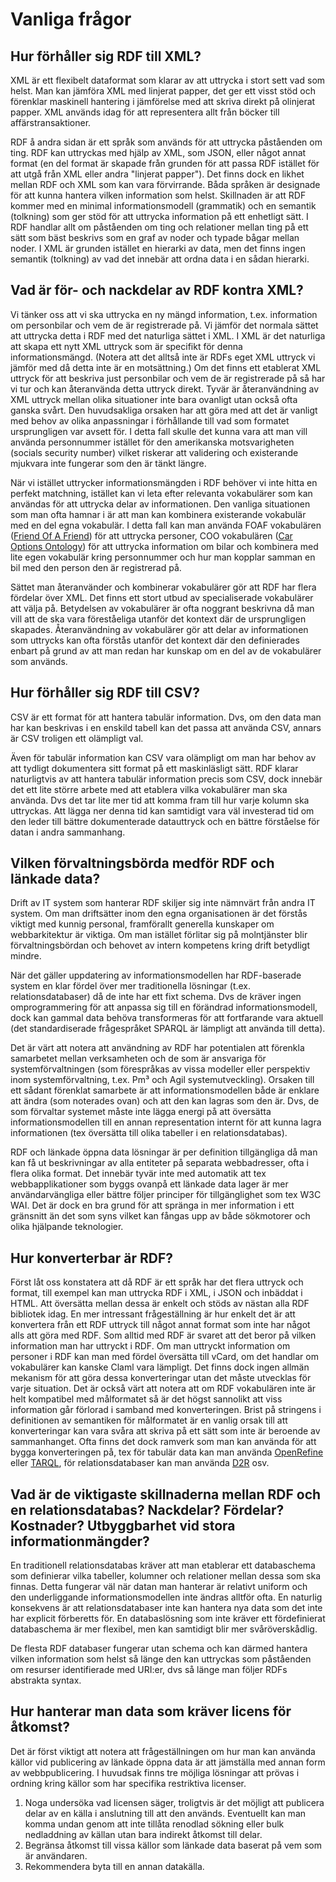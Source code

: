 # Vanliga frågor

## Hur förhåller sig RDF till XML?

XML är ett flexibelt dataformat som klarar av att uttrycka i stort sett vad som helst. Man kan jämföra XML med linjerat papper, det ger ett visst stöd och förenklar maskinell hantering i jämförelse med att skriva direkt på olinjerat papper. XML används idag för att representera allt från böcker till affärstransaktioner.

RDF å andra sidan är ett språk som används för att uttrycka påståenden om ting. RDF kan uttryckas med hjälp av XML, som JSON, eller något annat format (en del format är skapade från grunden för att passa RDF istället för att utgå från XML eller andra "linjerat papper").
Det finns dock en likhet mellan RDF och XML som kan vara förvirrande. Båda språken är designade för att kunna hantera vilken information som helst. Skillnaden är att RDF kommer med en minimal informationsmodell (grammatik) och en semantik (tolkning) som ger stöd för att uttrycka information på ett enhetligt sätt. I RDF handlar allt om påståenden om ting och relationer mellan ting på ett sätt som bäst beskrivs som en graf av noder och typade bågar mellan noder. I XML är grunden istället en hierarki av data, men det finns ingen semantik (tolkning) av vad det innebär att ordna data i en sådan hierarki.

## Vad är för- och nackdelar av RDF kontra XML?

Vi tänker oss att vi ska uttrycka en ny mängd information, t.ex. information om personbilar och vem de är registrerade på. Vi jämför det normala sättet att uttrycka detta i RDF med det naturliga sättet i XML. I XML är det naturliga att skapa ett nytt XML uttryck som är specifikt för denna informationsmängd. (Notera att det alltså inte är RDFs eget XML uttryck vi jämför med då detta inte är en motsättning.) Om det finns ett etablerat XML uttryck för att beskriva just personbilar och vem de är registrerade på så har vi tur och kan återanvända detta uttryck direkt. Tyvär är återanvändning av XML uttryck mellan olika situationer inte bara ovanligt utan också ofta ganska svårt. Den huvudsakliga orsaken har att göra med att det är vanligt med behov av olika anpassningar i förhållande till vad som formatet ursprungligen var avsett för. I detta fall skulle det kunna vara att man vill använda personnummer istället för den amerikanska motsvarigheten (socials security number) vilket riskerar att validering och existerande mjukvara inte fungerar som den är tänkt längre.

När vi istället uttrycker informationsmängden i RDF behöver vi inte hitta en perfekt matchning, istället kan vi leta efter relevanta vokabulärer som kan användas för att uttrycka delar av informationen. Den vanliga situationen som man ofta hamnar i är att man kan kombinera existerande vokabulär med en del egna vokabulär. I detta fall kan man använda FOAF vokabulären ([Friend Of A Friend](http://www.foaf-project.org/)) för att uttrycka personer, COO vokabulären ([Car Options Ontology](http://semanticweb.org/wiki/Car_Options_Ontology)) för att uttrycka information om bilar och kombinera med lite egen vokabulär kring personnummer och hur man kopplar samman en bil med den person den är registrerad på.

Sättet man återanvänder och kombinerar vokabulärer gör att RDF har flera fördelar över XML. Det finns ett stort utbud av specialiserade vokabulärer att välja på. Betydelsen av vokabulärer är ofta noggrant beskrivna då man vill att de ska vara föreståeliga utanför det kontext där de ursprungligen skapades. Återanvändning av vokabulärer gör att delar av informationen som uttrycks kan ofta förstås utanför det kontext där den definierades enbart på grund av att man redan har kunskap om en del av de vokabulärer som används.

## Hur förhåller sig RDF till CSV?

CSV är ett format för att hantera tabulär information. Dvs, om den data man har kan beskrivas i en enskild tabell kan det passa att använda CSV, annars är CSV troligen ett olämpligt val.

Även för tabulär information kan CSV vara olämpligt om man har behov av att tydligt dokumentera sitt format på ett maskinläsligt sätt. RDF klarar naturligtvis av att hantera tabulär information precis som CSV, dock innebär det ett lite större arbete med att etablera vilka vokabulärer man ska använda. Dvs det tar lite mer tid att komma fram till hur varje kolumn ska uttryckas. Att lägga ner denna tid kan samtidigt vara väl investerad tid om den leder till bättre dokumenterade datauttryck och en bättre förståelse för datan i andra sammanhang.

## Vilken förvaltningsbörda medför RDF och länkade data?

Drift av IT system som hanterar RDF skiljer sig inte nämnvärt från andra IT system. Om man driftsätter inom den egna organisationen är det förstås viktigt med kunnig personal, framförallt generella kunskaper om webbarkitektur är viktiga. Om man istället förlitar sig på molntjänster blir förvaltningsbördan och behovet av intern kompetens kring drift betydligt mindre.

När det gäller uppdatering av informationsmodellen har RDF-baserade system en klar fördel över mer traditionella lösningar (t.ex. relationsdatabaser) då de inte har ett fixt schema. Dvs de kräver ingen omprogrammering för att anpassa sig till en förändrad informationsmodell, dock kan gammal data behöva transformeras för att fortfarande vara aktuell (det standardiserade frågespråket SPARQL är lämpligt att använda till detta).

Det är värt att notera att användning av RDF har potentialen att förenkla samarbetet mellan verksamheten och de som är ansvariga för systemförvaltningen (som förespråkas av vissa modeller eller perspektiv inom systemförvaltning, t.ex. Pm³ och Agil systemutveckling). Orsaken till ett sådant förenklat samarbete är att informationsmodellen både är enklare att ändra (som noterades ovan) och att den kan lagras som den är. Dvs, de som förvaltar systemet måste inte lägga energi på att översätta informationsmodellen till en annan representation internt för att kunna lagra informationen (tex översätta till olika tabeller i en relationsdatabas).

RDF och länkade öppna data lösningar är per definition tillgängliga då man kan få ut beskrivningar av alla entiteter på separata webbadresser, ofta i flera olika format. Det innebär tyvär inte med automatik att tex webbapplikationer som byggs ovanpå ett länkade data lager är mer användarvängliga eller bättre följer principer för tillgänglighet som tex W3C WAI. Det är dock en bra grund för att spränga in mer information i ett gränsnitt än det som syns vilket kan fångas upp av både sökmotorer och olika hjälpande teknologier.

## Hur konverterbar är RDF?

Först låt oss konstatera att då RDF är ett språk har det flera uttryck och format, till exempel kan man uttrycka RDF i XML, i JSON och inbäddat i HTML. Att översätta mellan dessa är enkelt och stöds av nästan alla RDF bibliotek idag.
En mer intressant frågeställning är hur enkelt det är att konvertera från ett RDF uttryck till något annat format som inte har något alls att göra med RDF. Som alltid med RDF är svaret att det beror på vilken information man har uttryckt i RDF. Om man uttryckt information om personer i RDF kan man med fördel översätta till vCard, om det handlar om vokabulärer kan kanske Claml vara lämpligt. Det finns dock ingen allmän mekanism för att göra dessa konverteringar utan det måste utvecklas för varje situation. Det är också värt att notera att om RDF vokabulären inte är helt kompatibel med målformatet så är det högst sannolikt att viss information går förlorad i samband med konverteringen. Brist på stringens i definitionen av semantiken för målformatet är en vanlig orsak till att konverteringar kan vara svåra att skriva på ett sätt som inte är beroende av sammanhanget.
Ofta finns det dock ramverk som man kan använda för att bygga konverteringen på, tex för tabulär data kan man använda [OpenRefine](http://openrefine.org) eller [TARQL](https://github.com/cygri/tarql), för relationsdatabaser kan man använda [D2R](http://d2rq.org/d2r-server) osv.

## Vad är de viktigaste skillnaderna mellan RDF och en relationsdatabas? Nackdelar? Fördelar? Kostnader? Utbyggbarhet vid stora informationmängder?

En traditionell relationsdatabas kräver att man etablerar ett databaschema som definierar vilka tabeller, kolumner och relationer mellan dessa som ska finnas. Detta fungerar väl när datan man hanterar är relativt uniform och den underliggande informationsmodellen inte ändras alltför ofta. En naturlig konsekvens är att relationsdatabaser inte kan hantera nya data som det inte har explicit förberetts för. En databaslösning som inte kräver ett fördefinierat databaschema är mer flexibel, men kan samtidigt blir mer svåröverskådlig. 

De flesta RDF databaser fungerar utan schema och kan därmed hantera vilken information som helst så länge den kan uttryckas som påståenden om resurser identifierade med URI:er, dvs så länge man följer RDFs abstrakta syntax.

## Hur hanterar man data som kräver licens för åtkomst?

Det är först viktigt att notera att frågeställningen om hur man kan använda källor vid publicering av länkade öppna data är att jämställa med annan form av webbpublicering.
I huvudsak finns tre möjliga lösningar att prövas i ordning kring källor som har specifika restriktiva licenser.

1. Noga undersöka vad licensen säger, troligtvis är det möjligt att publicera delar av en källa i anslutning till att den används. Eventuellt kan man komma undan genom att inte tillåta renodlad sökning eller bulk nedladdning av källan utan bara indirekt åtkomst till delar.
2. Begränsa åtkomst till vissa källor som länkade data baserat på vem som är användaren.
3. Rekommendera byta till en annan datakälla.
